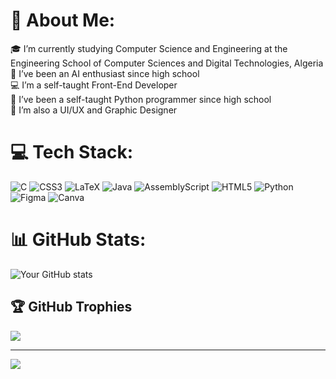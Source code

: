 # 💫 About Me:
🎓 I’m currently studying Computer Science and Engineering at the Engineering School of Computer Sciences and Digital Technologies, Algeria<br>
🤖 I’ve been an AI enthusiast since high school<br>
💻 I’m a self-taught Front-End Developer<br>
🐍 I’ve been a self-taught Python programmer since high school<br>
🎨 I’m also a UI/UX and Graphic Designer


# 💻 Tech Stack:
![C](https://img.shields.io/badge/c-%2300599C.svg?style=for-the-badge&logo=c&logoColor=white)
![CSS3](https://img.shields.io/badge/css3-%231572B6.svg?style=for-the-badge&logo=css3&logoColor=white)
![LaTeX](https://img.shields.io/badge/latex-%23008080.svg?style=for-the-badge&logo=latex&logoColor=white)
![Java](https://img.shields.io/badge/java-%23ED8B00.svg?style=for-the-badge&logo=openjdk&logoColor=white)
![AssemblyScript](https://img.shields.io/badge/assembly%20script-%23000000.svg?style=for-the-badge&logo=assemblyscript&logoColor=white)
![HTML5](https://img.shields.io/badge/html5-%23E34F26.svg?style=for-the-badge&logo=html5&logoColor=white)
![Python](https://img.shields.io/badge/python-3670A0?style=for-the-badge&logo=python&logoColor=ffdd54)
![Figma](https://img.shields.io/badge/figma-%23F24E1E.svg?style=for-the-badge&logo=figma&logoColor=white)
![Canva](https://img.shields.io/badge/Canva-%2300C4CC.svg?style=for-the-badge&logo=Canva&logoColor=white)

# 📊 GitHub Stats:
![Your GitHub stats](https://github-readme-stats.vercel.app/api?username=amitaf05&show_icons=true&theme=radical)


## 🏆 GitHub Trophies
![](https://github-profile-trophy.vercel.app/?username=amitaf05&theme=radical&no-frame=false&no-bg=true&margin-w=4)

---
[![](https://visitcount.itsvg.in/api?id=amitaf05&icon=0&color=0)](https://visitcount.itsvg.in)

<!-- Proudly created with GPRM ( https://gprm.itsvg.in ) -->
